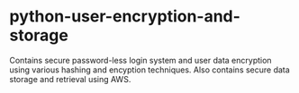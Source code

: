 # python-user-encryption-and-storage

Contains secure password-less login system and user data encryption using various hashing and encyption techniques. Also contains secure data storage and retrieval using AWS.

